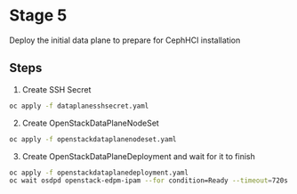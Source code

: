 # Stage 5

Deploy the initial data plane to prepare for CephHCI installation

## Steps

1. Create SSH Secret
```bash
oc apply -f dataplanesshsecret.yaml
```
2. Create OpenStackDataPlaneNodeSet
```bash
oc apply -f openstackdataplanenodeset.yaml
```
3. Create OpenStackDataPlaneDeployment and wait for it to finish
```bash
oc apply -f openstackdataplanedeployment.yaml
oc wait osdpd openstack-edpm-ipam --for condition=Ready --timeout=720s
```
